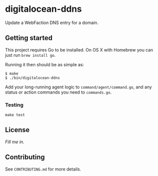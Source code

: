 # digitalocean-ddns

Update a WebFaction DNS entry for a domain.

## Getting started

This project requires Go to be installed. On OS X with Homebrew you can just run `brew install go`.

Running it then should be as simple as:

```console
$ make
$ ./bin/digitalocean-ddns
```

Add your long-running agent logic to `command/agent/command.go`, and any status or action commands you need to `commands.go`.

### Testing

``make test``

## License

_Fill me in._

## Contributing

See `CONTRIBUTING.md` for more details.
